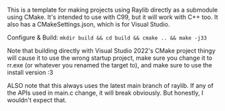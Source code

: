 This is a template for making projects using Raylib directly as a submodule using CMake. It's intended to use with C99, but it will work with C++ too. It also has a CMakeSettings.json, which is for Visual Studio.

Configure & Build: `mkdir build && cd build && cmake .. && make -j33`

Note that building directly with Visual Studio 2022's CMake project thingy will cause it to use the wrong startup project, make sure you change it to rr.exe (or whatever you renamed the target to), and make sure to use the install version :3

ALSO note that this always uses the latest main branch of raylib. If any of the APIs used in main.c change, it will break obviously. But honestly, I wouldn't expect that.